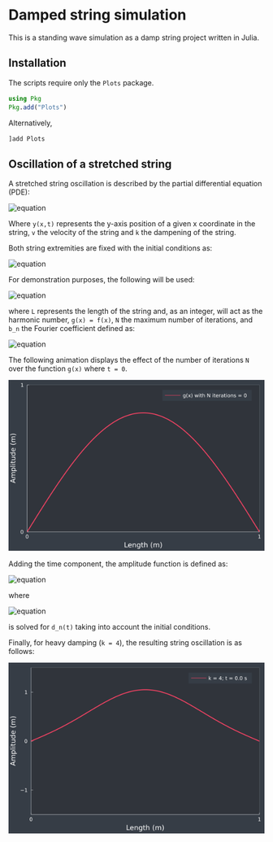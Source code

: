 # Damped string simulation

This is a standing wave simulation as a damp string project written in Julia.

## Installation

The scripts require only the `Plots` package.

```julia
using Pkg
Pkg.add("Plots")
```

Alternatively,

```julia
]add Plots
```

## Oscillation of a stretched string

A stretched string oscillation is described by the partial differential equation (PDE):

![equation](https://latex.codecogs.com/png.image?%5CLARGE%20%5Cdpi%7B100%7D%5Cbg%7Bwhite%7D%5Cfrac%7B%5Cpartial%5E2%20y(x,t)%7D%7B%5Cpartial%20t%5E2%7D%20=%20v%5E2%20%5Cfrac%7B%5Cpartial%5E2%20y(x,t)%7D%7B%5Cpartial%20x%5E2%7D%20-%20k%20%5Cfrac%7B%5Cpartial%20y(x,t)%7D%7B%5Cpartial%20t%7D)

Where `y(x,t)` represents the y-axis position of a given x coordinate in the string, `v` the velocity of the string and `k` the dampening of the string.

Both string extremities are fixed with the initial conditions as:

![equation](https://latex.codecogs.com/png.image?%5CLARGE%20%5Cdpi%7B100%7D%5Cbg%7Bwhite%7D%5Cbegin%7Bcases%7Dy(x,0)%20=%20f(x)%5C%5C%5Cfrac%7B%5Cpartial%20y(x,0)%7D%7B%5Cpartial%20t%7D%20=%20g(x)%5Cend%7Bcases%7D)

For demonstration purposes, the following will be used:

![equation](https://latex.codecogs.com/png.image?%5CLARGE%20%5Cdpi%7B100%7D%5Cbg%7Bwhite%7D%5Cbegin%7Bcases%7DL%20=%201~(m)%5C%5Cv%20=%201~(ms%5E%7B-1%7D)%5C%5Cg(x)%20=%20%5Csum_%7Bn%7D%5E%7BN%7D%20b_n%20%5Csin(%5Cfrac%7B(2n%20&plus;%201)x%5Cpi%7D%7BL%7D)%5Cend%7Bcases%7D)

where `L` represents the length of the string and, as an integer, will act as the harmonic number, `g(x) = f(x)`, `N` the maximum number of iterations, and `b_n` the Fourier coefficient defined as:

![equation](https://latex.codecogs.com/png.image?%5CLARGE%20%5Cdpi%7B100%7D%5Cbg%7Bwhite%7Db_n%20=%20%5Cfrac%7B8%7D%7B%5Cpi%5E2%7D%5Cfrac%7B(-1)%5En%7D%7B(2n%20&plus;%201)%5E2%7D)

The following animation displays the effect of the number of iterations `N` over the function `g(x)` where `t = 0`.

<img src="gifs/string_iterations.gif">

Adding the time component, the amplitude function is defined as:

![equation](https://latex.codecogs.com/png.image?%5CLARGE%20%5Cdpi%7B100%7D%5Cbg%7Bwhite%7DY_n(x,%20t)%20=%20g_n(x)%20d_n(t))

where

![equation](https://latex.codecogs.com/png.image?%5CLARGE%20%5Cdpi%7B100%7D%5Cbg%7Bwhite%7D%5Cfrac%7B%5Cpartial%5E2%20Y_n(x,t)%7D%7B%5Cpartial%20t%5E2%7D%20=%20v%5E2%20%5Cfrac%7B%5Cpartial%5E2%20Y_n(x,t)%7D%7B%5Cpartial%20x%5E2%7D%20-%20k%20%5Cfrac%7B%5Cpartial%20Y_n(x,t)%7D%7B%5Cpartial%20t%7D)

is solved for `d_n(t)` taking into account the initial conditions.

Finally, for heavy damping (`k = 4`), the resulting string oscillation is as follows:

<img src="gifs/string_animation.gif">
